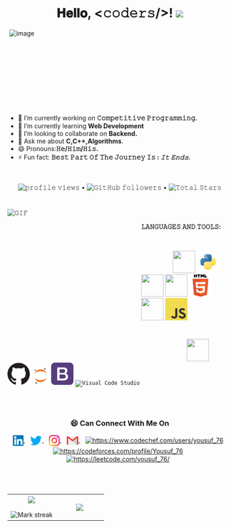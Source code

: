 <h1 align="center">
  𝐇𝐞𝐥𝐥𝐨, &lt;𝚌𝚘𝚍𝚎𝚛𝚜/&gt;!
  <img src="GIF/Hi.gif" width="40px" />
</h1>

<img align="right" height="190" width="500" alt="image" src="https://codeforces-stats-api.herokuapp.com/stats?username=Yousuf_76&theme=2"/>

<br/>


- 🔭 I’m currently working on **𝙲𝚘𝚖𝚙𝚎𝚝𝚒𝚝𝚒𝚟𝚎 𝙿𝚛𝚘𝚐𝚛𝚊𝚖𝚖𝚒𝚗𝚐.**
- 🌱 I’m currently learning **Web Development**
- 👯 I’m looking to collaborate on **Backend.**
- 💬 Ask me about **C,C++,Algorithms**.
- 😄 Pronouns:**𝙷𝚎/𝙷𝚒𝚖/𝙷𝚒𝚜.**
- ⚡ Fun fact:  **𝙱𝚎𝚜𝚝 𝙿𝚊𝚛𝚝 𝙾𝚏 𝚃𝚑𝚎 𝙹𝚘𝚞𝚛𝚗𝚎𝚢 𝙸𝚜 : *𝙸𝚝 𝙴𝚗𝚍𝚜.***

<br/>
<p align="center">
  <img src="https://gpvc.arturio.dev/yousufrehan" alt="𝚙𝚛𝚘𝚏𝚒𝚕𝚎 𝚟𝚒𝚎𝚠𝚜"> •  
  <img alt="𝙶𝚒𝚝𝙷𝚞𝚋 𝚏𝚘𝚕𝚕𝚘𝚠𝚎𝚛𝚜" src="https://img.shields.io/github/followers/yousufrehan?label=Followers&style=social"> •   
  <img src="https://img.shields.io/github/stars/yousufrehan?label=Stars" alt="𝚃𝚘𝚝𝚊𝚕 𝚂𝚝𝚊𝚛𝚜">
</p>

#

<img align="left" height="300px" width="300px" alt="𝙶𝙸𝙵" src="https://camo.githubusercontent.com/3b7c592ede97b6138ffd4b1cc1541c2f3b11fd39/687474703a2f2f33312e6d656469612e74756d626c722e636f6d2f31376665613932306666333665663466356238373764353231366137616164392f74756d626c725f6d6f39786a65387a5a34317163626975666f315f313238302e676966"/>
<br/>

**𝙻𝙰𝙽𝙶𝚄𝙰𝙶𝙴𝚂 𝙰𝙽𝙳 𝚃𝙾𝙾𝙻𝚂:**  

<br/>

&nbsp;&nbsp;&nbsp;&nbsp;&nbsp;&nbsp;&nbsp;&nbsp;&nbsp;&nbsp;&nbsp;&nbsp;&nbsp;&nbsp;&nbsp;&nbsp;&nbsp;
<code><img height="50" width="50" src="https://images.vexels.com/media/users/3/166401/isolated/preview/b82aa7ac3f736dd78570dd3fa3fa9e24-java-programming-language-icon-by-vexels.png"></code>
<code><img height="50" width="50" src="https://raw.githubusercontent.com/github/explore/80688e429a7d4ef2fca1e82350fe8e3517d3494d/topics/python/python.png"></code>
<code><img height="50" width="50" src="https://www.naveedashfaq.me/img/c++.png"></code>
<code><img height="50" width="50" src="https://cdn.iconscout.com/icon/free/png-512/c-programming-569564.png"></code>
<code><img height="50" width="50" src="https://raw.githubusercontent.com/github/explore/80688e429a7d4ef2fca1e82350fe8e3517d3494d/topics/html/html.png"></code>
<code><img height="50" width="50" src="https://cdn.iconscout.com/icon/free/png-256/css-131-722685.png"></code>
<code><img height="50" width="50" src="https://raw.githubusercontent.com/github/explore/80688e429a7d4ef2fca1e82350fe8e3517d3494d/topics/javascript/javascript.png"></code>

#
&nbsp;&nbsp;&nbsp;&nbsp;&nbsp;&nbsp;&nbsp;&nbsp;&nbsp;&nbsp;&nbsp;&nbsp;&nbsp;&nbsp;&nbsp;&nbsp;&nbsp;&nbsp;&nbsp;&nbsp;&nbsp;&nbsp;&nbsp;&nbsp;&nbsp;
<code><img height="50" width="50" src="https://upload.wikimedia.org/wikipedia/commons/thumb/3/3f/Git_icon.svg/1024px-Git_icon.svg.png"></code>
<code><img height="50" width="50" src="https://raw.githubusercontent.com/github/explore/80688e429a7d4ef2fca1e82350fe8e3517d3494d/topics/github-api/github-api.png"></code>
<code><img height="40" width="40" src="https://raw.githubusercontent.com/github/explore/80688e429a7d4ef2fca1e82350fe8e3517d3494d/topics/jupyter-notebook/jupyter-notebook.png"></code>
<code><img height="50" width="50" src="https://raw.githubusercontent.com/github/explore/80688e429a7d4ef2fca1e82350fe8e3517d3494d/topics/bootstrap/bootstrap.png"></code>
<code><img height="50" width="50" src="https://raw.githubusercontent.com/UjwalKandi/UjwalKandi/changes-to-readme/svg/visual-studio-code-1.svg" alt="Visual Code Studio"></code>



<br/>

#
</p>  
  <div align="center">
  <h3><b>😄 Can Connect With Me On</b></h3>
  </div>
<p align="center">
<a href="https://www.linkedin.com/in/yousuf-rehan-2b55aa205" target="_blank">
  <img align="center" alt="yousuf rehan | Linkedin" width="24px" src="https://github.com/SatYu26/SatYu26/blob/master/Assets/Linkedin.svg" />
</a> &nbsp;&nbsp;
<a href="https://twitter.com/YousufRehan7?s=08" target="_blank">
  <img align="center" alt="yousuf rehan | Twitter" width="26px" src="https://github.com/SatYu26/SatYu26/blob/master/Assets/Twitter.svg" />
</a> &nbsp;&nbsp;
<a href="https://instagram.com/yousuf__rehan?igshid=YmMyMTA2M2Y=" target="_blank">
  <img align="center" alt="yousuf rehan | Instagram" width="24px" src="https://github.com/SatYu26/SatYu26/blob/master/Assets/Instagram.svg" />
</a> &nbsp;&nbsp;
<a href="Mdyousuf7620@gmail.com" >
  <img align="center" alt="yousuf rehan | Gmail" width="26px" src="https://github.com/SatYu26/SatYu26/blob/master/Assets/Gmail.svg" />
</a> &nbsp;&nbsp;
  <a href="https://www.codechef.com/users/yousuf_76" target="blank"><img align="center" src="https://cdn.jsdelivr.net/npm/simple-icons@3.1.0/icons/codechef.svg" alt="https://www.codechef.com/users/yousuf_76" height="30" width="40" /></a>&nbsp;&nbsp;
<a href="https://codeforces.com/profile/https://codeforces.com/profile/yousuf_76" target="blank"><img align="center" src="https://raw.githubusercontent.com/rahuldkjain/github-profile-readme-generator/master/src/images/icons/Social/codeforces.svg" alt="https://codeforces.com/profile/Yousuf_76" height="30" width="40" /></a>&nbsp;&nbsp;
<a href="https://www.leetcode.com/https://leetcode.com/yousuf_76/" target="blank"><img align="center" src="https://raw.githubusercontent.com/rahuldkjain/github-profile-readme-generator/master/src/images/icons/Social/leet-code.svg" alt="https://leetcode.com/yousuf_76/" height="30" width="40" /></a>&nbsp;&nbsp;
<p>
  
  
  #
<p  align="center">

                  
  <br>

  
  
  
<table border="0" align="center">
<tr border="0">
<td width="50%" align="center">
  
  <img  align="center"  src="https://github-readme-stats.vercel.app/api?username=yousufrehan&theme=cobalt&show_icons=true&count_private=true" />
  <br></br>
  <img  title="🔥 Get streak stats for your profile at git.io/streak-stats" alt="Mark streak" src="https://github-readme-streak-stats.herokuapp.com/?user=yousufrehan&theme=dark&hide_border=true" />


  
</td>

<td width="50%" align="center">

  <img  align="center"  src="https://github-readme-stats.anuraghazra1.vercel.app/api/top-langs/?username=yousufrehan&theme=dark&hide_border=true&no-bg=true&no-frame=true&langs_count=10"/>
  
  </td>
</tr>
</table>

<br>


#


